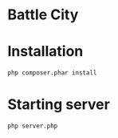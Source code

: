 Battle City 
================
# Installation
```
php composer.phar install
```
# Starting server
```
php server.php
```